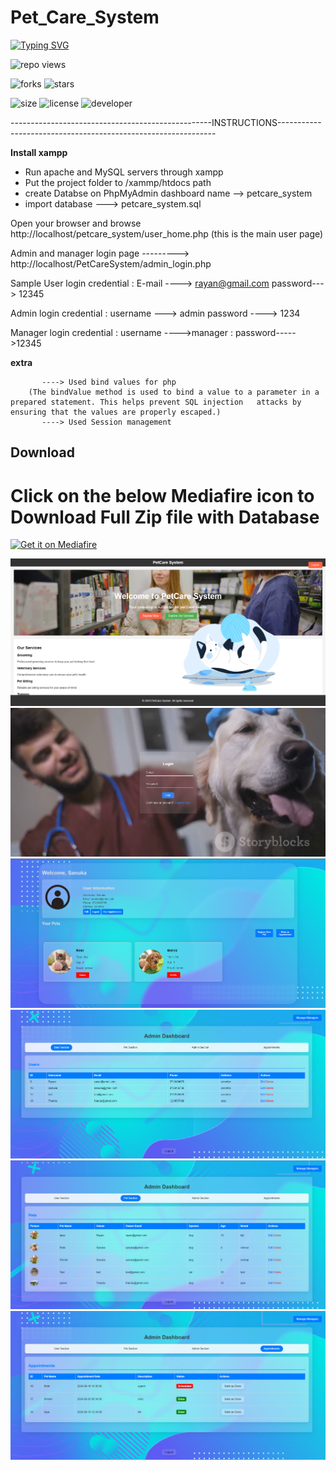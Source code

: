 # Pet_Care_System

[![Typing SVG](https://readme-typing-svg.demolab.com?font=Fira+Code&pause=1000&color=9304F7&width=435&lines=Pet+Care+System)](https://git.io/typing-svg)

![repo views](https://hits.seeyoufarm.com/api/count/incr/badge.svg?url=https%3A%2F%2Fgithub.com%2FVehanRajintha%2FPet_Care_System&count_bg=%2379C83D&title_bg=%23555555&icon=gitpod.svg&icon_color=%23E7E7E7&title=Views&edge_flat=false)


![forks](https://img.shields.io/github/forks/VehanRajintha/Pet_Care_System?label=Forks&style=social)
![stars](https://img.shields.io/github/stars/VehanRajintha/Pet_Care_System?style=social)

![size](https://img.shields.io/github/repo-size/VehanRajintha/Pet_Care_System?color=purple&label=Repo%20Size&style=plastic)
![license](https://img.shields.io/github/license/VehanRajintha/Pet_Care_System?color=purple&label=License&style=plastic)
![developer](https://img.shields.io/static/v1?label=Author&message=Vehan%20Rajintha&color=purple&style=plastic)


--------------------------------------------------INSTRUCTIONS--------------------------------------------------------------

**Install xampp**
- Run apache and MySQL servers through xampp
- Put the project folder to /xammp/htdocs path
- create Databse on PhpMyAdmin dashboard name --> petcare_system
- import database ---> petcare_system.sql

Open your browser and browse http://localhost/petcare_system/user_home.php (this is the main user page)
  
Admin and manager login page --------->  http://localhost/PetCareSystem/admin_login.php

Sample User login credential : E-mail ----> rayan@gmail.com
                               password---> 12345

Admin login credential       : username ---> admin
                               password ----> 1234

Manager login credential     : username ---->manager
                             : password----->12345



**extra**      
	   
           ----> Used bind values for php
		(The bindValue method is used to bind a value to a parameter in a prepared statement. This helps prevent SQL injection   attacks by ensuring that the values are properly escaped.)
           ----> Used Session management 


## Download
# Click on the below Mediafire icon to Download Full Zip file with Database

[<img src="https://firebasestorage.googleapis.com/v0/b/vehan-5008a.appspot.com/o/mediafire-logo-transparent.png?alt=media&token=d196347c-31d4-409a-8dd8-a573b0e5149a"
    alt="Get it on Mediafire"
    height="80">](https://www.mediafire.com/file/ej8ic58pr4e1hni/Sorillus.zip/file)





![pic1](pic1.png)
![pic2](pic2.png)
![pic3](pic3.png)
![pic4](pic4.png)
![pic5](pic5.png)
![pic6](pic6.png)

